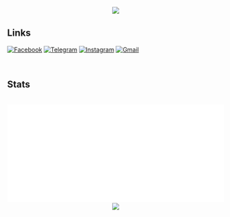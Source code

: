 <p align="center">
<!--   <a href="https://github.com/elmerchou"><img src="https://i.imgur.com/IUk2fpA.gif" width="100%"/> </a> -->
  <a href="https://github.com/elmerchou"><img src="https://i.imgur.com/IUk2fpA.gif"/> </a>
</p>

## Links

[![Facebook](https://img.shields.io/badge/Facebook-1877F2.svg?style=for-the-badge&logo=Facebook&logoColor=white)](https://www.facebook.com/profile.php?id=100006129305229)
[![Telegram](https://img.shields.io/badge/Telegram-26A5E4.svg?style=for-the-badge&logo=Telegram&logoColor=white)](https://t.me/Jizz7122)
[![Instagram](https://img.shields.io/badge/Instagram-E4405F.svg?style=for-the-badge&logo=Instagram&logoColor=white)](https://www.instagram.com/elmer8899/)
[![Gmail](https://img.shields.io/badge/Email-EA4335.svg?style=for-the-badge&logo=Gmail&logoColor=white)](mailto:elmer890809@gmail.com)

<br />

## Stats

<p align="center">
<br />
  <a href="https://github.com/elmerchou"><img src="metrics.plugin.achievements.compact.svg" /> </a> 
<br />
  <a href="https://github.com/elmerchou"><img src="https://github-readme-stats.vercel.app/api?username=elmerchou&show_icons=true&theme=gotham"/> </a>
</p>

  


